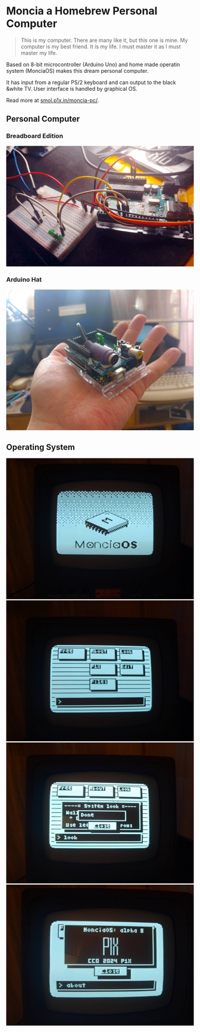 # Moncia a Homebrew Personal Computer

> This is my computer. There are many like it, but this one is mine.
> My computer is my best friend. It is my life. I must master it as I must master my life. 

Based on 8-bit microcontroller (Arduino Uno) and home made operatin system (MonciaOS) makes this dream personal computer.

It has input from a regular PS/2 keyboard and can output to the black &white TV. User interface is handled by graphical OS.

Read more at [smol.p1x.in/moncia-pc/](https://smol.p1x.in/moncia-pc/).

## Personal Computer
### Breadboard Edition
![MoniciaPC breadboard edition](PC/pc-0.gif)

### Arduino Hat
![MoniciaPC as Arduino Hat](PC/pc-1.jpg)

## Operating System
![MoniciaOS alpha 7](OS/os-2.jpeg)
![MoniciaOS alpha 7](OS/os-3.jpeg)
![MoniciaOS alpha 7](OS/os-4.jpeg)
![MoniciaOS alpha 7](OS/os-5.jpeg)
